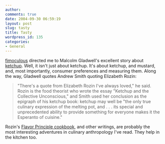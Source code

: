 ```yaml
---
author:
comments: true
date: 2004-09-30 06:59:19
layout: post
slug: tasty
title: Tasty
wordpress_id: 135
categories:
- General
---
```


[fimoculous](http://www.fimoculous.com/) directed me to Malcolm Gladwell's excellent story about [ketchup](http://gladwell.com/2004/2004_09_06_a_ketchup.html). Well, it isn't just about ketchup. It's about ketchup, and mustard, and, most importantly, consumer preferences and measuring them. Along the way, Gladwell quotes Andrew Smith quoting Elizabeth Rozin:

> "There's a quote from Elizabeth Rozin I've always loved," he said. Rozin is the food theorist who wrote the essay "Ketchup and the Collective Unconscious," and Smith used her conclusion as the epigraph of his ketchup book: ketchup may well be "the only true culinary expression of the melting pot, and . . . its special and unprecedented ability to provide something for everyone makes it the Esperanto of cuisine."

Rozin's [Flavor Principle cookbook](http://www.amazon.com/exec/obidos/tg/detail/-/0828904979/qid=1096527215/sr=1-1/ref=sr_1_1/102-8471175-1504131?v=glance&s=books), and other writings, are probably the most interesting adventures in culinary anthropology I've read. They help in the kitchen too.

